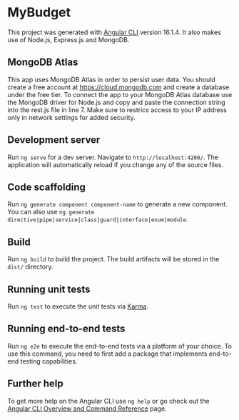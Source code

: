 # MyBudget

This project was generated with [Angular CLI](https://github.com/angular/angular-cli) version 16.1.4. It also makes use of Node.js, Express.js and MongoDB.

## MongoDB Atlas
This app uses MongoDB Atlas in order to persist user data. You should create a free account at https://cloud.mongodb.com and create a database under the free tier. To connect the app to your MongoDB Atlas database use the MongoDB driver for Node.js and copy and paste the connection string into the rest.js file in line 7. Make sure to restrics access to your IP address only in network settings for added security.


## Development server

Run `ng serve` for a dev server. Navigate to `http://localhost:4200/`. The application will automatically reload if you change any of the source files.

## Code scaffolding

Run `ng generate component component-name` to generate a new component. You can also use `ng generate directive|pipe|service|class|guard|interface|enum|module`.

## Build

Run `ng build` to build the project. The build artifacts will be stored in the `dist/` directory.

## Running unit tests

Run `ng test` to execute the unit tests via [Karma](https://karma-runner.github.io).

## Running end-to-end tests

Run `ng e2e` to execute the end-to-end tests via a platform of your choice. To use this command, you need to first add a package that implements end-to-end testing capabilities.

## Further help

To get more help on the Angular CLI use `ng help` or go check out the [Angular CLI Overview and Command Reference](https://angular.io/cli) page.
